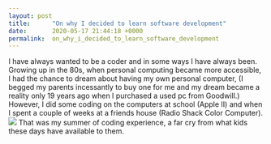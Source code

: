 ```yaml
---
layout: post
title:      "On why I decided to learn software development"
date:       2020-05-17 21:44:18 +0000
permalink:  on_why_i_decided_to_learn_software_development
---
```



I have always wanted to be a coder and in some ways I have always been.  Growing up in the 80s, when personal computing became more accessible, I had the chance to dream about having my own personal computer, (I begged my parents incessantly to buy one for me and my dream became a reality only 19 years ago when I purchased a used pc from Goodwill.)  However, I did some coding on the computers at school (Apple II) and when I spent a couple of weeks at a friends house (Radio Shack Color Computer).![](https://commons.wikimedia.org/wiki/File:TRS-80_Color_Computer_1_front_right.jpg)  That was my summer of coding experience, a far cry from what kids these days have available to them.

